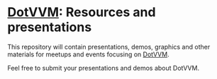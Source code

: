 # [DotVVM](https://github.com/riganti/dotvvm): Resources and presentations

This repository will contain presentations, demos, graphics and other materials for meetups and events focusing on [DotVVM](https://github.com/riganti/dotvvm). 

Feel free to submit your presentations and demos about DotVVM. 
